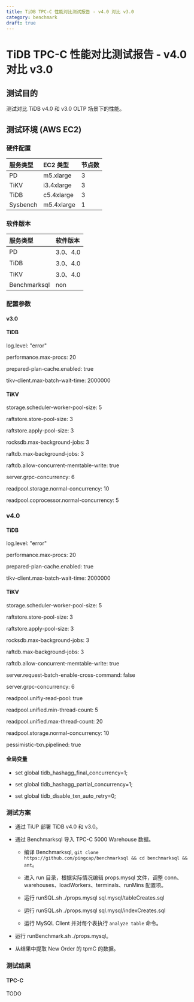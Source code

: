 ```yaml
---
title: TiDB TPC-C 性能对比测试报告 - v4.0 对比 v3.0
category: benchmark
draft: true
---
```


# TiDB TPC-C 性能对比测试报告 - v4.0 对比 v3.0

## 测试目的

测试对比 TiDB v4.0 和 v3.0 OLTP 场景下的性能。

## 测试环境 (AWS EC2)

### 硬件配置

| 服务类型   | EC2 类型   |    节点数  |      
|:----------|:----------|:----------|
| PD        | m5.xlarge |     3     |
| TiKV      | i3.4xlarge|     3     |
| TiDB      | c5.4xlarge|     3     |
| Sysbench  | m5.4xlarge|     1     |

### 软件版本

| 服务类型   | 软件版本        
|:----------|:-----------|
| PD        | 3.0、4.0   |
| TiDB      | 3.0、4.0   |
| TiKV      | 3.0、4.0   |
| Benchmarksql  | non     |

### 配置参数

#### v3.0

#### TiDB

log.level: "error"

performance.max-procs: 20

prepared-plan-cache.enabled: true

tikv-client.max-batch-wait-time: 2000000
    
#### TiKV

storage.scheduler-worker-pool-size: 5

raftstore.store-pool-size: 3

raftstore.apply-pool-size: 3

rocksdb.max-background-jobs: 3

raftdb.max-background-jobs: 3

raftdb.allow-concurrent-memtable-write: true

server.grpc-concurrency: 6

readpool.storage.normal-concurrency: 10

readpool.coprocessor.normal-concurrency: 5

### v4.0

#### TiDB

log.level: "error"

performance.max-procs: 20

prepared-plan-cache.enabled: true

tikv-client.max-batch-wait-time: 2000000
    
#### TiKV

storage.scheduler-worker-pool-size: 5

raftstore.store-pool-size: 3

raftstore.apply-pool-size: 3

rocksdb.max-background-jobs: 3

raftdb.max-background-jobs: 3

raftdb.allow-concurrent-memtable-write: true

server.request-batch-enable-cross-command: false

server.grpc-concurrency: 6

readpool.unifiy-read-pool: true

readpool.unified.min-thread-count: 5

readpool.unified.max-thread-count: 20

readpool.storage.normal-concurrency: 10

pessimistic-txn.pipelined: true

#### 全局变量

- set global tidb_hashagg_final_concurrency=1;

- set global tidb_hashagg_partial_concurrency=1;

- set global tidb_disable_txn_auto_retry=0;

### 测试方案

- 通过 TiUP 部署 TiDB v4.0 和 v3.0。

- 通过 Benchmarksql 导入 TPC-C 5000 Warehouse 数据。

    * 编译 Benchmarksql, `git clone https://github.com/pingcap/benchmarksql && cd benchmarksql && ant`。
    
    * 进入 run 目录，根据实际情况编辑 props.mysql 文件，调整 conn、warehouses、loadWorkers、terminals、runMins 配置项。
    
    * 运行 runSQL.sh ./props.mysql sql.mysql/tableCreates.sql
    
    * 运行 runSQL.sh ./props.mysql sql.mysql/indexCreates.sql
    
    * 运行 MySQL Client 并对每个表执行 `analyze table` 命令。
    
 - 运行 runBenchmark.sh ./props.mysql。
 
 - 从结果中提取 New Order 的 tpmC 的数据。

### 测试结果

#### TPC-C

TODO
<!-- ![TPC-C](/media/tpcc_v4vsv3.png) -->
